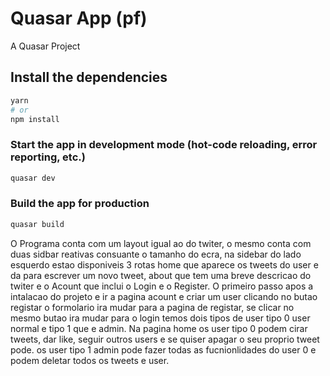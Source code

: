 # Quasar App (pf)

A Quasar Project

## Install the dependencies
```bash
yarn
# or
npm install
```

### Start the app in development mode (hot-code reloading, error reporting, etc.)
```bash
quasar dev
```


### Build the app for production
```bash
quasar build
```

O Programa conta com um layout igual ao do twiter, o mesmo conta com duas sidbar reativas consuante o tamanho do ecra, na sidebar do lado esquerdo estao disponiveis 3 rotas home que aparece os tweets do user e da para escrever um novo tweet, about que tem uma breve descricao do twiter e o Acount que inclui o Login e o Register.
O primeiro passo apos a intalacao do projeto e ir a pagina acount e criar um user clicando no butao registar o formolario ira mudar para a pagina de registar, se clicar no mesmo butao ira mudar para o login temos dois tipos de user tipo 0 user normal e tipo 1 que e admin.
Na pagina home os user tipo  0 podem cirar tweets, dar like, seguir outros users e se quiser apagar o seu proprio tweet pode. os user tipo 1 admin pode fazer todas as fucnionlidades do user 0 e podem deletar todos os tweets e user.
